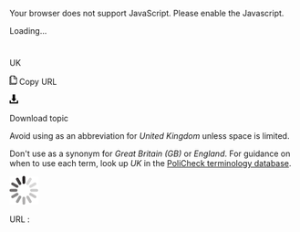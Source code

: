 Your browser does not support JavaScript. Please enable the Javascript.

Loading...

# 

UK

![Copy URL](media/uk/Copy.png)
Copy URL

![Download](media/uk/Download.png)

Download topic

Avoid using as an abbreviation for *United Kingdom* unless space is limited. 

Don't use as a synonym for *Great Britain (GB)* or *England*. For guidance on when to use each term, look up *UK* in the [PoliCheck terminology database](https://policheck.azurewebsites.net/Pages/DisplayTermDetails.aspx?LCID=9 "PoliCheck term database on Global Readiness website").

![In progress](media/uk/activity-large.gif)

URL :
